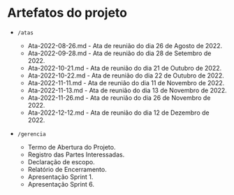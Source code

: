 # Artefatos do projeto


* `/atas`

     * Ata-2022-08-26.md - Ata de reunião do dia 26 de Agosto de 2022.
     * Ata-2022-09-28.md - Ata de reunião do dia 28 de Setembro de 2022.
     * Ata-2022-10-21.md - Ata de reunião do dia 21 de Outubro de 2022.
     * Ata-2022-10-22.md - Ata de reunião do dia 22 de Outubro de 2022.
     * Ata-2022-11-11.md - Ata de reunião do dia 11 de Novembro de 2022.
     * Ata-2022-11-13.md - Ata de reunião do dia 13 de Novembro de 2022.
     * Ata-2022-11-26.md - Ata de reunião do dia 26 de Novembro de 2022.
     * Ata-2022-12-12.md - Ata de reunião do dia 12 de Dezembro de 2022.
     

* `/gerencia`

     * Termo de Abertura do Projeto.
     * Registro das Partes Interessadas.
     * Declaração de escopo.
     * Relatório de Encerramento.
     * Apresentação Sprint 1.
     * Apresentação Sprint 6.
     
